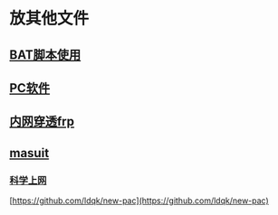 # 放其他文件

## [BAT脚本使用](/Other/bat脚本使用.md)

## [PC软件](/Other/PC-software.md)

## [内网穿透frp](/Other/Frp.md)

## [masuit](https://masuit.com/misc/5)


### [科学上网](https://github.com/bannedbook/fanqiang/wiki)
[https://github.com/ldqk/new-pac](https://github.com/ldqk/new-pac)

